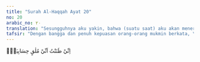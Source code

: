 ```yaml
---
title: "Surah Al-Haqqah Ayat 20"
no: 20
arabic_no: ٢٠
translation: "Sesungguhnya aku yakin, bahwa (suatu saat) aku akan menerima perhitungan terhadap diriku. "
tafsir: "Dengan bangga dan penuh kepuasan orang-orang mukmin berkata, \"Aku telah yakin bahwa Tuhan akan menghisabku dan aku akan mempertanggungjawabkan seluruh perbuatanku hari ini. Karena itulah, selama hidup di dunia aku beriman kepada Allah serta melaksanakan perintah dan menjauhi larangan-Nya yang disampaikan Nabi Muhammad. Aku pun yakin bahwa Tuhanku akan menghisab dan menimbang amal perbuatanku.\"\n\nMenurut adh-ahhak, setiap perkataan dhann (dugaan) yang berhubungan dengan orang-orang yang beriman, yang terdapat dalam Al-Qur'an berarti yakin, dan kalau berhubungan dengan orang-orang kafir berarti ragu-ragu.\n\nAl-hasan berkata, \"Sesungguhnya orang-orang yang beriman mempunyai dugaan yang mendekati keyakinan (dhann) yang paling baik kepada Tuhannya, lalu mereka meningkatkan amalnya untuk akhirat, sedangkan orang-orang munafik mempunyai keragu-raguan (dhann) yang paling buruk terhadap Tuhannya; maka ia mempunyai amal yang buruk pula untuk akhirat.\"\n\nDemikian pula dalam ayat ini. Perkataan dhanantu berarti \"aku yakin\" bukan \"aku ragu\", atau \"aku menduga\". Arti yang semakna dengan ini terdapat pula pada firman Allah:\n\nMengapa orang-orang mukmin dan mukminat tidak berbaik sangka terhadap diri mereka sendiri, ketika kamu mendengar berita bohong itu dan berkata, \"Ini adalah (suatu berita) bohong yang nyata.\" (an-Nur/24: 12)"
---
```

اِنِّيْ ظَنَنْتُ اَنِّيْ مُلٰقٍ حِسَابِيَهْۚ